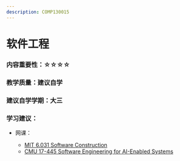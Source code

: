 ```yaml
---
description: COMP130015
---
```


# 软件工程

### 内容重要性：☆☆☆☆

### 教学质量：建议自学

### 建议自学学期：大三

### 学习建议：

*   网课：

    * [MIT 6.031 Software Construction](https://csdiy.wiki/%E8%BD%AF%E4%BB%B6%E5%B7%A5%E7%A8%8B/6031/)
    * [CMU 17-445 Software Engineering for AI-Enabled Systems](https://www.bilibili.com/video/BV1qA411n7X5/)

